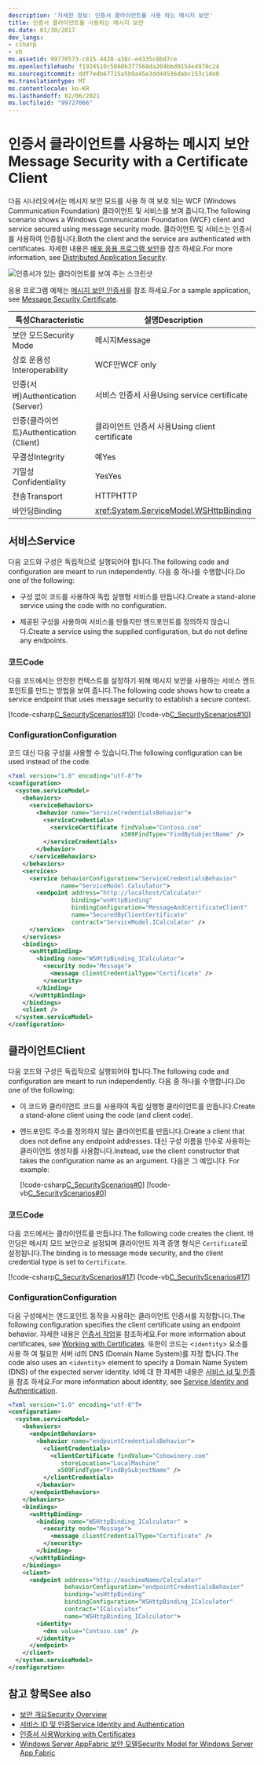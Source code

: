 ```yaml
---
description: '자세한 정보: 인증서 클라이언트를 사용 하는 메시지 보안'
title: 인증서 클라이언트를 사용하는 메시지 보안
ms.date: 03/30/2017
dev_langs:
- csharp
- vb
ms.assetid: 99770573-c815-4428-a38c-e4335c8bd7ce
ms.openlocfilehash: f1924510c5860b377568da204bbd9154e4970c24
ms.sourcegitcommit: ddf7edb67715a5b9a45e3dd44536dabc153c1de0
ms.translationtype: MT
ms.contentlocale: ko-KR
ms.lasthandoff: 02/06/2021
ms.locfileid: "99727066"
---
```

# <a name="message-security-with-a-certificate-client"></a><span data-ttu-id="9291c-103">인증서 클라이언트를 사용하는 메시지 보안</span><span class="sxs-lookup"><span data-stu-id="9291c-103">Message Security with a Certificate Client</span></span>

<span data-ttu-id="9291c-104">다음 시나리오에서는 메시지 보안 모드를 사용 하 여 보호 되는 WCF (Windows Communication Foundation) 클라이언트 및 서비스를 보여 줍니다.</span><span class="sxs-lookup"><span data-stu-id="9291c-104">The following scenario shows a Windows Communication Foundation (WCF) client and service secured using message security mode.</span></span> <span data-ttu-id="9291c-105">클라이언트 및 서비스는 인증서를 사용하여 인증됩니다.</span><span class="sxs-lookup"><span data-stu-id="9291c-105">Both the client and the service are authenticated with certificates.</span></span> <span data-ttu-id="9291c-106">자세한 내용은 [배포 응용 프로그램 보안](distributed-application-security.md)을 참조 하세요.</span><span class="sxs-lookup"><span data-stu-id="9291c-106">For more information, see [Distributed Application Security](distributed-application-security.md).</span></span>

 ![인증서가 있는 클라이언트를 보여 주는 스크린샷](./media/message-security-with-a-certificate-client/client-with-certificate.gif)  
  
 <span data-ttu-id="9291c-108">응용 프로그램 예제는 [메시지 보안 인증서](../samples/message-security-certificate.md)를 참조 하세요.</span><span class="sxs-lookup"><span data-stu-id="9291c-108">For a sample application, see [Message Security Certificate](../samples/message-security-certificate.md).</span></span>  

|<span data-ttu-id="9291c-109">특성</span><span class="sxs-lookup"><span data-stu-id="9291c-109">Characteristic</span></span>|<span data-ttu-id="9291c-110">설명</span><span class="sxs-lookup"><span data-stu-id="9291c-110">Description</span></span>|  
|--------------------|-----------------|  
|<span data-ttu-id="9291c-111">보안 모드</span><span class="sxs-lookup"><span data-stu-id="9291c-111">Security Mode</span></span>|<span data-ttu-id="9291c-112">메시지</span><span class="sxs-lookup"><span data-stu-id="9291c-112">Message</span></span>|  
|<span data-ttu-id="9291c-113">상호 운용성</span><span class="sxs-lookup"><span data-stu-id="9291c-113">Interoperability</span></span>|<span data-ttu-id="9291c-114">WCF만</span><span class="sxs-lookup"><span data-stu-id="9291c-114">WCF only</span></span>|  
|<span data-ttu-id="9291c-115">인증(서버)</span><span class="sxs-lookup"><span data-stu-id="9291c-115">Authentication (Server)</span></span>|<span data-ttu-id="9291c-116">서비스 인증서 사용</span><span class="sxs-lookup"><span data-stu-id="9291c-116">Using service certificate</span></span>|  
|<span data-ttu-id="9291c-117">인증(클라이언트)</span><span class="sxs-lookup"><span data-stu-id="9291c-117">Authentication (Client)</span></span>|<span data-ttu-id="9291c-118">클라이언트 인증서 사용</span><span class="sxs-lookup"><span data-stu-id="9291c-118">Using client certificate</span></span>|  
|<span data-ttu-id="9291c-119">무결성</span><span class="sxs-lookup"><span data-stu-id="9291c-119">Integrity</span></span>|<span data-ttu-id="9291c-120">예</span><span class="sxs-lookup"><span data-stu-id="9291c-120">Yes</span></span>|  
|<span data-ttu-id="9291c-121">기밀성</span><span class="sxs-lookup"><span data-stu-id="9291c-121">Confidentiality</span></span>|<span data-ttu-id="9291c-122">Yes</span><span class="sxs-lookup"><span data-stu-id="9291c-122">Yes</span></span>|  
|<span data-ttu-id="9291c-123">전송</span><span class="sxs-lookup"><span data-stu-id="9291c-123">Transport</span></span>|<span data-ttu-id="9291c-124">HTTP</span><span class="sxs-lookup"><span data-stu-id="9291c-124">HTTP</span></span>|  
|<span data-ttu-id="9291c-125">바인딩</span><span class="sxs-lookup"><span data-stu-id="9291c-125">Binding</span></span>|<xref:System.ServiceModel.WSHttpBinding>|  
  
## <a name="service"></a><span data-ttu-id="9291c-126">서비스</span><span class="sxs-lookup"><span data-stu-id="9291c-126">Service</span></span>  

 <span data-ttu-id="9291c-127">다음 코드와 구성은 독립적으로 실행되어야 합니다.</span><span class="sxs-lookup"><span data-stu-id="9291c-127">The following code and configuration are meant to run independently.</span></span> <span data-ttu-id="9291c-128">다음 중 하나를 수행합니다.</span><span class="sxs-lookup"><span data-stu-id="9291c-128">Do one of the following:</span></span>  
  
- <span data-ttu-id="9291c-129">구성 없이 코드를 사용하여 독립 실행형 서비스를 만듭니다.</span><span class="sxs-lookup"><span data-stu-id="9291c-129">Create a stand-alone service using the code with no configuration.</span></span>  
  
- <span data-ttu-id="9291c-130">제공된 구성을 사용하여 서비스를 만들지만 엔드포인트를 정의하지 않습니다.</span><span class="sxs-lookup"><span data-stu-id="9291c-130">Create a service using the supplied configuration, but do not define any endpoints.</span></span>  
  
### <a name="code"></a><span data-ttu-id="9291c-131">코드</span><span class="sxs-lookup"><span data-stu-id="9291c-131">Code</span></span>  

 <span data-ttu-id="9291c-132">다음 코드에서는 안전한 컨텍스트를 설정하기 위해 메시지 보안을 사용하는 서비스 엔드포인트를 만드는 방법을 보여 줍니다.</span><span class="sxs-lookup"><span data-stu-id="9291c-132">The following code shows how to create a service endpoint that uses message security to establish a secure context.</span></span>  
  
 [!code-csharp[C_SecurityScenarios#10](../../../../samples/snippets/csharp/VS_Snippets_CFX/c_securityscenarios/cs/source.cs#10)]
 [!code-vb[C_SecurityScenarios#10](../../../../samples/snippets/visualbasic/VS_Snippets_CFX/c_securityscenarios/vb/source.vb#10)]  
  
### <a name="configuration"></a><span data-ttu-id="9291c-133">Configuration</span><span class="sxs-lookup"><span data-stu-id="9291c-133">Configuration</span></span>  

 <span data-ttu-id="9291c-134">코드 대신 다음 구성을 사용할 수 있습니다.</span><span class="sxs-lookup"><span data-stu-id="9291c-134">The following configuration can be used instead of the code.</span></span>  
  
```xml  
<?xml version="1.0" encoding="utf-8"?>  
<configuration>  
  <system.serviceModel>  
    <behaviors>  
      <serviceBehaviors>  
        <behavior name="ServiceCredentialsBehavior">  
          <serviceCredentials>  
            <serviceCertificate findValue="Contoso.com"  
                                x509FindType="FindBySubjectName" />  
          </serviceCredentials>  
        </behavior>  
      </serviceBehaviors>  
    </behaviors>  
    <services>  
      <service behaviorConfiguration="ServiceCredentialsBehavior"
               name="ServiceModel.Calculator">  
        <endpoint address="http://localhost/Calculator"
                  binding="wsHttpBinding"  
                  bindingConfiguration="MessageAndCertificateClient"
                  name="SecuredByClientCertificate"  
                  contract="ServiceModel.ICalculator" />  
      </service>  
    </services>  
    <bindings>  
      <wsHttpBinding>  
        <binding name="WSHttpBinding_ICalculator">  
          <security mode="Message">  
            <message clientCredentialType="Certificate" />  
          </security>  
        </binding>  
      </wsHttpBinding>  
    </bindings>  
    <client />  
  </system.serviceModel>  
</configuration>  
```  
  
## <a name="client"></a><span data-ttu-id="9291c-135">클라이언트</span><span class="sxs-lookup"><span data-stu-id="9291c-135">Client</span></span>  

 <span data-ttu-id="9291c-136">다음 코드와 구성은 독립적으로 실행되어야 합니다.</span><span class="sxs-lookup"><span data-stu-id="9291c-136">The following code and configuration are meant to run independently.</span></span> <span data-ttu-id="9291c-137">다음 중 하나를 수행합니다.</span><span class="sxs-lookup"><span data-stu-id="9291c-137">Do one of the following:</span></span>  
  
- <span data-ttu-id="9291c-138">이 코드와 클라이언트 코드를 사용하여 독립 실행형 클라이언트를 만듭니다.</span><span class="sxs-lookup"><span data-stu-id="9291c-138">Create a stand-alone client using the code (and client code).</span></span>  
  
- <span data-ttu-id="9291c-139">엔드포인트 주소를 정의하지 않는 클라이언트를 만듭니다.</span><span class="sxs-lookup"><span data-stu-id="9291c-139">Create a client that does not define any endpoint addresses.</span></span> <span data-ttu-id="9291c-140">대신 구성 이름을 인수로 사용하는 클라이언트 생성자를 사용합니다.</span><span class="sxs-lookup"><span data-stu-id="9291c-140">Instead, use the client constructor that takes the configuration name as an argument.</span></span> <span data-ttu-id="9291c-141">다음은 그 예입니다. </span><span class="sxs-lookup"><span data-stu-id="9291c-141">For example:</span></span>  
  
     [!code-csharp[C_SecurityScenarios#0](../../../../samples/snippets/csharp/VS_Snippets_CFX/c_securityscenarios/cs/source.cs#0)]
     [!code-vb[C_SecurityScenarios#0](../../../../samples/snippets/visualbasic/VS_Snippets_CFX/c_securityscenarios/vb/source.vb#0)]  
  
### <a name="code"></a><span data-ttu-id="9291c-142">코드</span><span class="sxs-lookup"><span data-stu-id="9291c-142">Code</span></span>  

 <span data-ttu-id="9291c-143">다음 코드에서는 클라이언트를 만듭니다.</span><span class="sxs-lookup"><span data-stu-id="9291c-143">The following code creates the client.</span></span> <span data-ttu-id="9291c-144">바인딩은 메시지 모드 보안으로 설정되며 클라이언트 자격 증명 형식은 `Certificate`로 설정됩니다.</span><span class="sxs-lookup"><span data-stu-id="9291c-144">The binding is to message mode security, and the client credential type is set to `Certificate`.</span></span>  
  
 [!code-csharp[C_SecurityScenarios#17](../../../../samples/snippets/csharp/VS_Snippets_CFX/c_securityscenarios/cs/source.cs#17)]
 [!code-vb[C_SecurityScenarios#17](../../../../samples/snippets/visualbasic/VS_Snippets_CFX/c_securityscenarios/vb/source.vb#17)]  
  
### <a name="configuration"></a><span data-ttu-id="9291c-145">Configuration</span><span class="sxs-lookup"><span data-stu-id="9291c-145">Configuration</span></span>  

 <span data-ttu-id="9291c-146">다음 구성에서는 엔드포인트 동작을 사용하는 클라이언트 인증서를 지정합니다.</span><span class="sxs-lookup"><span data-stu-id="9291c-146">The following configuration specifies the client certificate using an endpoint behavior.</span></span> <span data-ttu-id="9291c-147">자세한 내용은 [인증서 작업](working-with-certificates.md)을 참조하세요.</span><span class="sxs-lookup"><span data-stu-id="9291c-147">For more information about certificates, see [Working with Certificates](working-with-certificates.md).</span></span> <span data-ttu-id="9291c-148">또한이 코드는 <`identity`> 요소를 사용 하 여 필요한 서버 id의 DNS (Domain Name System)를 지정 합니다.</span><span class="sxs-lookup"><span data-stu-id="9291c-148">The code also uses an <`identity`> element to specify a Domain Name System (DNS) of the expected server identity.</span></span> <span data-ttu-id="9291c-149">Id에 대 한 자세한 내용은 [서비스 id 및 인증](service-identity-and-authentication.md)을 참조 하세요.</span><span class="sxs-lookup"><span data-stu-id="9291c-149">For more information about identity, see [Service Identity and Authentication](service-identity-and-authentication.md).</span></span>  
  
```xml  
<?xml version="1.0" encoding="utf-8"?>  
<configuration>  
  <system.serviceModel>  
    <behaviors>  
      <endpointBehaviors>  
        <behavior name="endpointCredentialsBehavior">  
          <clientCredentials>  
            <clientCertificate findValue="Cohowinery.com"
               storeLocation="LocalMachine"  
              x509FindType="FindBySubjectName" />  
          </clientCredentials>  
        </behavior>  
      </endpointBehaviors>  
    </behaviors>  
    <bindings>  
      <wsHttpBinding>  
        <binding name="WSHttpBinding_ICalculator" >  
          <security mode="Message">  
            <message clientCredentialType="Certificate" />  
          </security>  
        </binding>  
      </wsHttpBinding>  
    </bindings>  
    <client>  
      <endpoint address="http://machineName/Calculator"
                behaviorConfiguration="endpointCredentialsBehavior"  
                binding="wsHttpBinding"  
                bindingConfiguration="WSHttpBinding_ICalculator"  
                contract="ICalculator"  
                name="WSHttpBinding_ICalculator">  
        <identity>  
          <dns value="Contoso.com" />  
        </identity>  
      </endpoint>  
    </client>  
  </system.serviceModel>  
</configuration>  
```  
  
## <a name="see-also"></a><span data-ttu-id="9291c-150">참고 항목</span><span class="sxs-lookup"><span data-stu-id="9291c-150">See also</span></span>

- [<span data-ttu-id="9291c-151">보안 개요</span><span class="sxs-lookup"><span data-stu-id="9291c-151">Security Overview</span></span>](security-overview.md)
- [<span data-ttu-id="9291c-152">서비스 ID 및 인증</span><span class="sxs-lookup"><span data-stu-id="9291c-152">Service Identity and Authentication</span></span>](service-identity-and-authentication.md)
- [<span data-ttu-id="9291c-153">인증서 사용</span><span class="sxs-lookup"><span data-stu-id="9291c-153">Working with Certificates</span></span>](working-with-certificates.md)
- <span data-ttu-id="9291c-154">[Windows Server AppFabric 보안 모델](/previous-versions/appfabric/ee677202(v=azure.10))</span><span class="sxs-lookup"><span data-stu-id="9291c-154">[Security Model for Windows Server App Fabric](/previous-versions/appfabric/ee677202(v=azure.10))</span></span>
